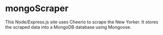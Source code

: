 # mongoScraper

This Node/Express.js site uses Cheerio to scrape the New Yorker.  It stores the scraped data into a MongoDB database using Mongoose.  